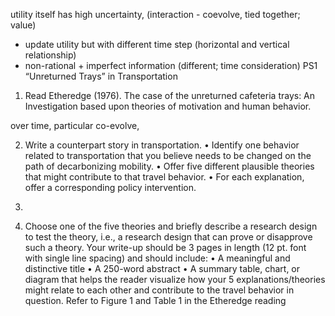 utility itself has high uncertainty, (interaction - coevolve, tied together; value)
- update utility but with different time step (horizontal and vertical relationship)
- non-rational + imperfect information (different; time consideration)
PS1 “Unreturned Trays” in Transportation 
1. Read Etheredge (1976). The case of the unreturned cafeteria trays: An Investigation based upon theories of motivation and human behavior. 

over time, particular co-evolve, 



2. Write a counterpart story in transportation. • Identify one behavior related to transportation that you believe needs to be changed on the path of decarbonizing mobility. • Offer five different plausible theories that might contribute to that travel behavior. • For each explanation, offer a corresponding policy intervention.  
3. 

4. Choose one of the five theories and briefly describe a research design to test the theory, i.e., a research design that can prove or disapprove such a theory. Your write-up should be 3 pages in length (12 pt. font with single line spacing) and should include: 
• A meaningful and distinctive title 
• A 250-word abstract 
• A summary table, chart, or diagram that helps the reader visualize how your 5 explanations/theories might relate to each other and contribute to the travel behavior in question. Refer to Figure 1 and Table 1 in the Etheredge reading